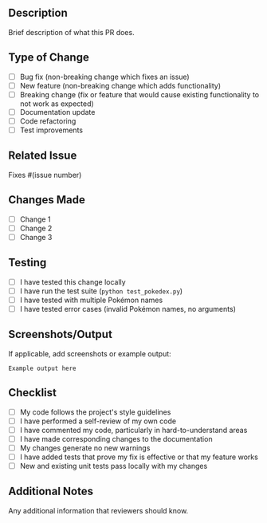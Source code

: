 ## Description
Brief description of what this PR does.

## Type of Change
- [ ] Bug fix (non-breaking change which fixes an issue)
- [ ] New feature (non-breaking change which adds functionality)
- [ ] Breaking change (fix or feature that would cause existing functionality to not work as expected)
- [ ] Documentation update
- [ ] Code refactoring
- [ ] Test improvements

## Related Issue
Fixes #(issue number)

## Changes Made
- [ ] Change 1
- [ ] Change 2
- [ ] Change 3

## Testing
- [ ] I have tested this change locally
- [ ] I have run the test suite (`python test_pokedex.py`)
- [ ] I have tested with multiple Pokémon names
- [ ] I have tested error cases (invalid Pokémon names, no arguments)

## Screenshots/Output
If applicable, add screenshots or example output:

```
Example output here
```

## Checklist
- [ ] My code follows the project's style guidelines
- [ ] I have performed a self-review of my own code
- [ ] I have commented my code, particularly in hard-to-understand areas
- [ ] I have made corresponding changes to the documentation
- [ ] My changes generate no new warnings
- [ ] I have added tests that prove my fix is effective or that my feature works
- [ ] New and existing unit tests pass locally with my changes

## Additional Notes
Any additional information that reviewers should know.
